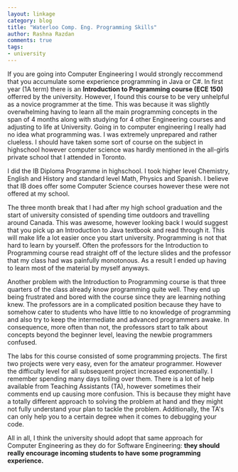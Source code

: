 ```yaml
---
layout: linkage
category: blog
title: "Waterloo Comp. Eng. Programming Skills"
author: Rashna Razdan
comments: true
tags:
- university
---
```


<p>If you are going into Computer Engineering I would strongly reccommend that you accumulate some experience programming in Java or C#. In first year (1A term) there is an <b>Introduction to Programming course (ECE 150)</b> offerred by the university. However, I found this course to be very unhelpful as a novice programmer at the time. This was because it was slightly overwhelming having to learn all the main programming concepts in the span of 4 months along with studying for 4 other Engineering courses and adjusting to life at University. Going in to computer engineering I really had no idea what programming was. I was extremely unprepared and rather clueless. I should have taken some sort of course on the subject in highschool however computer science was hardly mentioned in the all-girls private school that I attended in Toronto.</p> 

<p>I did the IB Diploma Programme in highschool. I took higher level Chemistry, English and History and standard level Math, Physics and Spanish. I believe that IB does offer some Computer Science courses however these were not offered at my school.</p>

<p>The three month break that I had after my high school graduation and the start of university consisted of spending time outdoors and travelling around Canada. This was awesome, however looking back I would suggest that you pick up an Introduction to Java textbook and read through it. This will make life a lot easier once you start university. Programming is not that hard to learn by yourself. Often the professors for the Introduction to Programming course read straight off of the lecture slides and the professor that my class had was painfully monotonous. As a result I ended up having to learn most of the material by myself anyways.</p> 

<p>Another problem with the Introduction to Programming course is that three quarters of the class already know programming quite well. They end up being frustrated and bored with the course since they are learning nothing knew. The professors are in a complicated position because they have to somehow cater to students who have little to no knowledge of programming and also try to keep the intermediate and advanced programmers awake. In consequence, more often than not, the professors start to talk about concepts beyond the beginner level, leaving the newbie programmers confused.</p>

<p>The labs for this course consisted of some programming projects. The first two projects were very easy, even for the amateur programmer. However the difficulty level for all subsequent project increased exponentially. I remember spending many days toiling over them. There is a lot of help available from Teaching Assistants (TA), however sometimes their comments end up causing more confusion. This is because they might have a totally different approach to solving the problem at hand and they might not fully understand your plan to tackle the problem. Additionally, the TA's can only help you to a certain degree when it comes to debugging your code.</p>

<p>All in all, I think the university should adopt that same approach for Computer Engineering as they do for Software Engineering: <b>they should really encourage incoming students to have some programming experience.</b></p>
